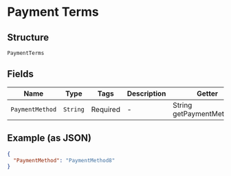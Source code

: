 
# Payment Terms

## Structure

`PaymentTerms`

## Fields

| Name | Type | Tags | Description | Getter | Setter |
|  --- | --- | --- | --- | --- | --- |
| `PaymentMethod` | `String` | Required | - | String getPaymentMethod() | setPaymentMethod(String paymentMethod) |

## Example (as JSON)

```json
{
  "PaymentMethod": "PaymentMethod8"
}
```

